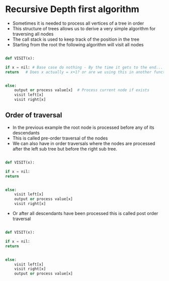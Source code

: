 

# Recursive Depth first algorithm

- Sometimes it is needed to process all vertices of a tree in order 
- This structure of trees allows us to derive a very simple algorithm for traversing all nodes
- The call stack is used to keep track of the position in the tree
- Starting from the root the following algorithm will visit all nodes
```python

def VISIT(x):

if x = nil: # Base case do nothing - By the time it gets to the end...
return   # Does x actually = x+1? or are we using this in another function


else:
	output or process value[x]  # Process current node if exists
	visit left[x]
	visit right[x]

```

## Order of traversal

 - In the previous example the root node is processed before any of its descendants
 - This is called pre-order traversal of the nodes
 - We can also have in order traversals where the nodes are processed after the left sub tree but before the right sub tree.
 
```python

def VISIT(x):

if x = nil: 
return   


else:
	visit left[x]
	output or process value[x]  
	visit right[x]

```

- Or after all descendants have been processed this is called post order traversal

```python

def VISIT(x):

if x = nil: 
return   


else:
	visit left[x]
	visit right[x]
	output or process value[x]  

```